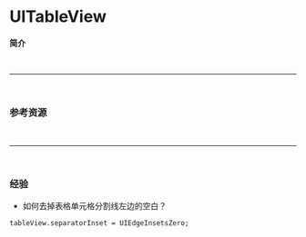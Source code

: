 # UITableView

**简介**

<br>

***

<br>

### 参考资源

<br>

***

<br>

### 经验

* 如何去掉表格单元格分割线左边的空白？

```
tableView.separatorInset = UIEdgeInsetsZero;
```
